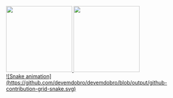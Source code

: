<div>
  <a href="https://github.com/jp-lavratti">
  <img height="180em" src="https://github-readme-stats.vercel.app/api?username=jp-lavratti&show_icons=true&theme=chartreuse-dark&include_all_commits=true&count_private=true"/>
  <img height="180em" src="https://github-readme-stats.vercel.app/api/top-langs/?username=jp-lavratti&layout=compact&langs_count=6&theme=chartreuse-dark"/>
</div>
<div>
  ![Snake animation](https://github.com/devemdobro/devemdobro/blob/output/github-contribution-grid-snake.svg)

</div>
